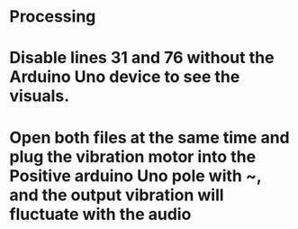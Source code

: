 # Processing
# Disable lines 31 and 76 without the Arduino Uno device to see the visuals.
# Open both files at the same time and plug the vibration motor into the Positive arduino Uno pole with ~, and the output vibration will fluctuate with the audio
